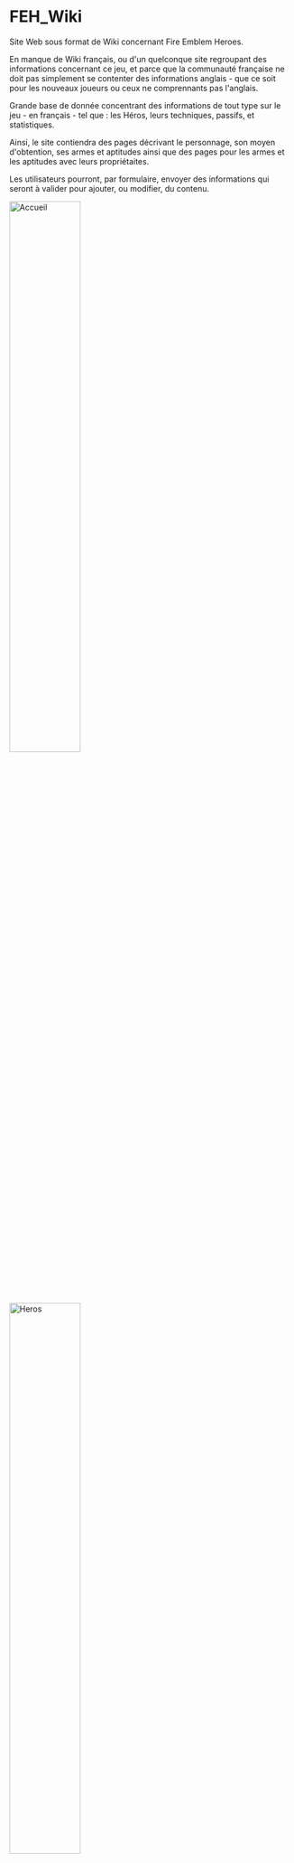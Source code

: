 # FEH_Wiki

Site Web sous format de Wiki concernant Fire Emblem Heroes.

En manque de Wiki français, ou d'un quelconque site regroupant des informations concernant ce jeu, et parce que la communauté française ne doit pas simplement se contenter des informations anglais - que ce soit pour les nouveaux joueurs ou ceux ne comprennants pas l'anglais.

Grande base de donnée concentrant des informations de tout type sur le jeu - en français - tel que : les Héros, leurs techniques, passifs, et statistiques.

Ainsi, le site contiendra des pages décrivant le personnage, son moyen d'obtention, ses armes et aptitudes ainsi que des pages pour les armes et les aptitudes avec leurs propriétaites.

Les utilisateurs pourront, par formulaire, envoyer des informations qui seront à valider pour ajouter, ou modifier, du contenu.

<a href="https://ibb.co/ihk3Ha"><img src="https://preview.ibb.co/dwFQVv/Accueil.jpg" alt="Accueil" width=50%></a>
<a href="https://ibb.co/fzAQVv"><img src="https://preview.ibb.co/gXmzqv/H_ros.jpg" alt="Heros" width=50%></a>
<a href="https://ibb.co/eAiqxa"><img src="https://preview.ibb.co/id3qxa/Armes.jpg" alt="Armes" width=50%></a>
<a href="https://ibb.co/gh4Vxa"><img src="https://preview.ibb.co/h7x5Vv/Arborescense.jpg" alt="Arborescense" width=50%></a>


# Fonctionnalités 

- Liste des Héros et description (Statistiques, Armes, Aptitiudes)
- Liste des Armes (Puissance, Porté, Possesseurs et Transmission)
- Liste des Aptitudes (Effet, Posseseurs et Transmission)

- Accès aux dernières Annonces du jeu
- Affichage des Héros Bonus de l'arène de la semaine
- Affichage des Bannières de Tirage


# Technologies

Site développé en HTML/CSS et PHP - pour la gestion des pages

# Datas

Quelques Héros présents, ainsi que des Armes, des Aptitudes, des annonces et un guide.
